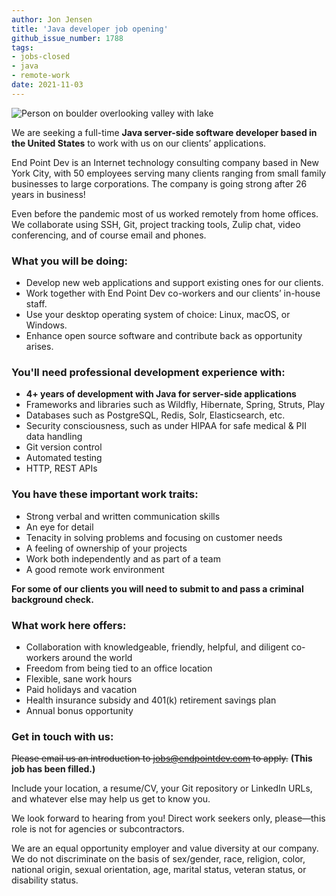```yaml
---
author: Jon Jensen
title: 'Java developer job opening'
github_issue_number: 1788
tags:
- jobs-closed
- java
- remote-work
date: 2021-11-03
---
```


<img src="/blog/2020/11/job-java-javascript-developer/20201107-124658-crop.jpg" alt="Person on boulder overlooking valley with lake" />

<!-- Photo by Jon Jensen -->

We are seeking a full-time **Java server-side software developer based in the United States** to work with us on our clients’ applications.

End Point Dev is an Internet technology consulting company based in New York City, with 50 employees serving many clients ranging from small family businesses to large corporations. The company is going strong after 26 years in business!

Even before the pandemic most of us worked remotely from home offices. We collaborate using SSH, Git, project tracking tools, Zulip chat, video conferencing, and of course email and phones.

### What you will be doing:

- Develop new web applications and support existing ones for our clients.
- Work together with End Point Dev co-workers and our clients’ in-house staff.
- Use your desktop operating system of choice: Linux, macOS, or Windows.
- Enhance open source software and contribute back as opportunity arises.

### You'll need professional development experience with:

- **4+ years of development with Java for server-side applications**
- Frameworks and libraries such as Wildfly, Hibernate, Spring, Struts, Play
- Databases such as PostgreSQL, Redis, Solr, Elasticsearch, etc.
- Security consciousness, such as under HIPAA for safe medical & PII data handling
- Git version control
- Automated testing
- HTTP, REST APIs

### You have these important work traits:

- Strong verbal and written communication skills
- An eye for detail
- Tenacity in solving problems and focusing on customer needs
- A feeling of ownership of your projects
- Work both independently and as part of a team
- A good remote work environment

**For some of our clients you will need to submit to and pass a criminal background check.**

### What work here offers:

- Collaboration with knowledgeable, friendly, helpful, and diligent co-workers around the world
- Freedom from being tied to an office location
- Flexible, sane work hours
- Paid holidays and vacation
- Health insurance subsidy and 401(k) retirement savings plan
- Annual bonus opportunity

### Get in touch with us:

~~Please email us an introduction to jobs@endpointdev.com to apply.~~
**(This job has been filled.)**

Include your location, a resume/​CV, your Git repository or LinkedIn URLs, and whatever else may help us get to know you.

We look forward to hearing from you! Direct work seekers only, please—​this role is not for agencies or subcontractors.

We are an equal opportunity employer and value diversity at our company. We do not discriminate on the basis of sex/​gender, race, religion, color, national origin, sexual orientation, age, marital status, veteran status, or disability status.

<script type="application/ld+json">
{
  "@context": "http://schema.org/",
  "@type": "JobPosting",
  "title": "Seeking a Java back-end developer",
  "description": "<p>We are seeking a full-time **Java server-side software developer based in the United States** to work with us on our clients’ applications.</p><p>End Point Dev is an Internet technology consulting company based in New York City, with 50 employees serving many clients ranging from small family businesses to large corporations. The company is going strong after 26 years in business!</p><p>Even before the pandemic most of us worked remotely from home offices. We collaborate using SSH, Git, project tracking tools, Zulip chat, video conferencing, and of course email and phones.</p><p>What you will be doing:</p><ul><li>Develop new web applications and support existing ones for our clients.</li><li>Work together with End Point Dev co-workers and our clients’ in-house staff.</li><li>Use your desktop operating system of choice: Linux, macOS, or Windows.</li><li>Enhance open source software and contribute back as opportunity arises.</li></ul><p>You'll need professional development experience with: <ul><li>**4+ years of development with Java for server-side applications**</li><li>Frameworks and libraries such as Wildfly, Hibernate, Spring, Struts, Play</li><li>Databases such as PostgreSQL, Redis, Solr, Elasticsearch, etc.</li><li>Security consciousness, such as under HIPAA for safe medical &amp; PII data handling</li><li>Git version control</li><li>Automated testing</li><li>HTTP, REST APIs</li></ul><p>You have these important work traits:</p><ul><li>Strong verbal and written communication skills</li><li>An eye for detail</li><li>Tenacity in solving problems and focusing on customer needs</li><li>A feeling of ownership of your projects</li><li>Work both independently and as part of a team</li><li>A good remote work environment</li></ul><p>**For some of our clients you will need to submit to and pass a criminal background check.**</p><p>What work here offers:</p><ul><li>Collaboration with knowledgeable, friendly, helpful, and diligent co-workers around the world</li><li>Freedom from being tied to an office location</li><li>Flexible, sane work hours</li><li>Paid holidays and vacation</li><li>Health insurance subsidy and 401(k) retirement savings plan</li><li>Annual bonus opportunity</li></ul><p>Get in touch with us:</p><p>Please email us an introduction to <a href=\"jobs@endpointdev.com\">jobs@endpointdev.com</a> to apply. Include your location, a resume/CV, your Git repository or LinkedIn URLs, and whatever else may help us get to know you.</p><p>We look forward to hearing from you! Direct work seekers only, please—this role is not for agencies or subcontractors.</p><p>We are an equal opportunity employer and value diversity at our company. We do not discriminate on the basis of sex/gender, race, religion, color, national origin, sexual orientation, age, marital status, veteran status, or disability status.</p>",
  "identifier": {
    "@type": "PropertyValue",
    "name": "End Point Dev",
    "value": "java-202111"
  },
  "datePosted": "2021-11-04",
  "validThrough": "2021-12-04",
  "employmentType": ["FULL_TIME"],
  "hiringOrganization": {
    "@type": "Organization",
    "name": "End Point Dev",
    "sameAs": "https://www.endpointdev.com/blog/2021/11/java-developer-job/",
    "logo": "https://www.endpointdev.com/images/favicon.ico"
  },
  "jobLocationType": "TELECOMMUTE",
  "applicantLocationRequirements": {
      "@type": "Country",
      "name": ["US"]
  }
}
</script>
